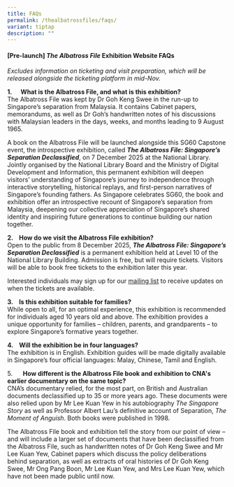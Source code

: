 ```yaml
---
title: FAQs
permalink: /thealbatrossfiles/faqs/
variant: tiptap
description: ""
---
```

<h4><strong>[Pre-launch] <em>The Albatross File</em> Exhibition Website FAQs</strong></h4>
<p><em>Excludes information on ticketing and visit preparation, which will be released alongside the ticketing platform in mid-Nov.</em>
</p>
<p></p>
<p><strong>1.&nbsp;&nbsp;&nbsp;&nbsp;&nbsp; What is the Albatross File, and what is this exhibition?</strong>
<br>The Albatross File was kept by Dr Goh Keng Swee in the run-up to Singapore’s
separation from Malaysia. It contains Cabinet papers, memorandums, as well
as Dr Goh’s handwritten notes of his discussions with Malaysian leaders
in the days, weeks, and months leading to 9 August 1965.</p>
<p>A book on the Albatross File will be launched alongside this SG60 Capstone
event, the introspective exhibition, called <strong><em>The Albatross File: Singapore’s Separation Declassified</em></strong>,
on 7 December 2025 at the National Library. Jointly organised by the National
Library Board and the Ministry of Digital Development and Information,
this permanent exhibition will deepen visitors’ understanding of Singapore’s
journey to independence through interactive storytelling, historical replays,
and first-person narratives of Singapore’s founding fathers. As Singapore
celebrates SG60, the book and exhibition offer an introspective recount
of Singapore’s separation from Malaysia, deepening our collective appreciation
of Singapore’s shared identity and inspiring future generations to continue
building our nation together.</p>
<p><strong>2.&nbsp;&nbsp;&nbsp; How do we visit the Albatross File exhibition?&nbsp;</strong>
<br>Open to the public from 8 December 2025, <strong><em>The Albatross File: Singapore’s Separation Declassified</em></strong> is
a permanent exhibition held at Level 10 of the National Library Building.
Admission is free, but will require tickets. Visitors will be able to book
free tickets to the exhibition later this year.</p>
<p>Interested individuals may sign up for our <a href="https://go.gov.sg/albatrossmailinglist" rel="noopener nofollow" target="_blank">mailing list</a> to receive
updates on when the tickets are available.</p>
<p><strong>3.&nbsp;&nbsp;&nbsp; Is this exhibition suitable for families?</strong>
<br>While open to all, for an optimal experience, this exhibition is recommended
for individuals aged 10 years old and above. The exhibition provides a
unique opportunity for families – children, parents, and grandparents –
to explore Singapore’s formative years together.</p>
<p><strong>4.&nbsp;&nbsp;&nbsp; Will the exhibition be in four languages?</strong>
<br>The exhibition is in English. Exhibition guides will be made digitally
available in Singapore’s four official languages: Malay, Chinese, Tamil
and English.</p>
<p>5.&nbsp;&nbsp;&nbsp;&nbsp;&nbsp; <strong>How different is the Albatross File book and exhibition to CNA's earlier documentary on the same topic?</strong>
<br>CNA’s documentary relied, for the most part, on British and Australian
documents declassified up to 35 or more years ago. These documents were
also relied upon by Mr Lee Kuan Yew in his autobiography <em>The Singapore Story</em> as
well as Professor Albert Lau’s definitive account of Separation, <em>The Moment of Anguish</em>.
Both books were published in 1998.</p>
<p>The Albatross File book and exhibition tell the story from our point of
view – and will include a larger set of documents that have been declassified
from the Albatross File, such as handwritten notes of Dr Goh Keng Swee
and Mr Lee Kuan Yew, Cabinet papers which discuss the policy deliberations
behind separation, as well as extracts of oral histories of Dr Goh Keng
Swee, Mr Ong Pang Boon, Mr Lee Kuan Yew, and Mrs Lee Kuan Yew, which have
not been made public until now.</p>